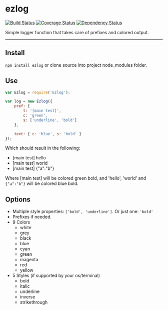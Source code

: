 ezlog
=====

[![Build Status](http://img.shields.io/travis/opensoars/ezlog.svg?style=flat)][travis]
[![Coverage Status](http://img.shields.io/coveralls/opensoars/ezlog.svg?style=flat)][coveralls]
[![Dependency Status](http://img.shields.io/gemnasium/opensoars/ezlog.svg?style=flat)][gemnasium]

[travis]: (https://travis-ci.org/opensoars/ezlog)
[coveralls]: (https://coveralls.io/r/opensoars/ezlog?branch=master)
[gemnasium]: (https://gemnasium.com/opensoars/ezlog)




Simple logger function that takes care of prefixes and colored output.

---

## Install
`npm install ezlog` or clone source into project node_modules folder.

## Use
```js
var Ezlog = require('Ezlog');

var log = new Ezlog({
	pref: {
		t: '[main test]',
		c: 'green',
		s: ['underline', 'bold']
	},

	text: { c: 'blue', s: 'bold' }
});

```
Which should result in the following:

* [main test] hello
* [main test] world
* [main test] {"a":"b"}

Where [main test] will be colored green bold, and 'hello', 'world' and `{"a":"b"}` will be colored blue bold.

## Options
* Multiple style properties: `['bold', 'underline']`. Or just one: `'bold'`
* Prefixes if needed.
* 9 Colors
	* white
	* grey
	* black
	* blue
	* cyan
	* green
	* magenta
	* red
	* yellow
* 5 Styles (if supported by your os/terminal)
	* bold
	* italic
	* underline
	* inverse
	* strikethrough